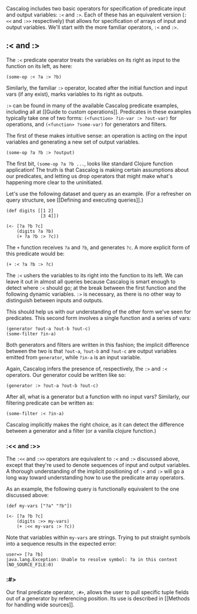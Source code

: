 Cascalog includes two basic operators for specification of predicate input and output variables: `:<` and `:>`. Each of these has an equivalent version (`:<<` and `:>>` respectively) that allows for specification of arrays of input and output variables. We'll start with the more familiar operators, `:<` and `:>`.

## :< and :> ##

The `:<` predicate operator treats the variables on its right as input to the function on its left, as here:

    (some-op :< ?a :> ?b)

Similarly, the familiar `:>` operator, located after the initial function and input vars (if any exist), marks variables to its right as outputs.

`:>` can be found in many of the available Cascalog predicate examples, including all at [[Guide to custom operations]]. Predicates in these examples typically take one of two forms: `(<function> ?in-var :> ?out-var)` for operations, and `(<function> ?some-var)` for generators and filters.

The first of these makes intuitive sense: an operation is acting on the input variables and generating a new set of output variables.

    (some-op ?a ?b :> ?output)

The first bit, `(some-op ?a ?b ...`, looks like standard Clojure function application! The truth is that Cascalog is making certain assumptions about our predicates, and letting us drop operators that might make what's happening more clear to the uninitiated.

Let's use the following dataset and query as an example. (For a refresher on query structure, see [[Defining and executing queries]].)

    (def digits [[1 2]
                 [3 4]])

    (<- [?a ?b ?c]
        (digits ?a ?b)
        (+ ?a ?b :> ?c))

The `+` function receives `?a` and `?b`, and generates `?c`. A more explicit form of this predicate would be:

    (+ :< ?a ?b :> ?c)

The `:<` ushers the variables to its right into the function to its left. We can leave it out in almost all queries because Cascalog is smart enough to detect where `:<` should go; at the break between the first function and the following dynamic variables. `:>` is necessary, as there is no other way to distinguish between inputs and outputs.

This should help us with our understanding of the other form we've seen for predicates. This second form involves a single function and a series of vars:

    (generator ?out-a ?out-b ?out-c)
    (some-filter ?in-a)

Both generators and filters are written in this fashion; the implicit difference between the two is that `?out-a`, `?out-b` and `?out-c` are output variables emitted from `generator`, while `?in-a` is an input variable.

Again, Cascalog infers the presence of, respectively, the `:>` and `:<` operators. Our generator could be written like so:

    (generator :> ?out-a ?out-b ?out-c)

After all, what is a generator but a function with no input vars? Similarly, our filtering predicate can be written as:

    (some-filter :< ?in-a)

Cascalog implicitly makes the right choice, as it can detect the difference between a generator and a filter (or a vanilla clojure function.)

### :<< and :>> ###

The `:<<` and `:>>` operators are equivalent to `:<` and `:>` discussed above, except that they're used to denote sequences of input and output variables. A thorough understanding of the implicit positioning of `:<` and `:>` will go a long way toward understanding how to use the predicate array operators.

As an example, the following query is functionally equivalent to the one discussed above:

    (def my-vars ["?a" "?b"])

    (<- [?a ?b ?c]
        (digits :>> my-vars)
        (+ :<< my-vars :> ?c))

Note that variables within `my-vars` are strings. Trying to put straight symbols into a sequence results in the expected error:

    user=> [?a ?b]
    java.lang.Exception: Unable to resolve symbol: ?a in this context (NO_SOURCE_FILE:0)

### :#> ###

Our final predicate operator, `:#>`, allows the user to pull specific tuple fields out of a generator by referencing position. Its use is described in [[Methods for handling wide sources]].